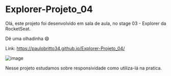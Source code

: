 # Explorer-Projeto_04

Olá, este projeto foi desenvolvido em sala de aula, no stage 03 - Explorer da RocketSeat.

Dê uma olhadinha 😄

Link: https://paulobritto34.github.io/Explorer-Projeto_04/

![image](https://github.com/Paulobritto34/Explorer-Projeto_04/assets/98286250/01494e88-509e-4a10-9bce-ba6769649a32)


Nesse projeto estudamos sobre responsividade como utiliza-lá na pratica.

